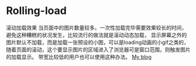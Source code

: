 # Rolling-load
滚动加载效果
当页面中的图片数量较多。一次性加载完毕需要效果较长的时间，避免这种糟糕的状况发生，比较流行的做法就是滚动动态加载，
显示屏幕之外的图片默认不加载，而是加载一张预设的小图，可以是loading动画的小gif之类的，随着页面的滚动，这个要显示图片的区域进入了浏览器可是窗口范围，则触发图片的加载显示。
带宽比较低的用户也可以使用这种办法。
[My blog](http://www.qianxiaoduan.com/)
